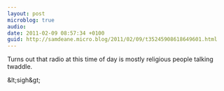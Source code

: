 ```yaml
---
layout: post
microblog: true
audio: 
date: 2011-02-09 08:57:34 +0100
guid: http://samdeane.micro.blog/2011/02/09/t35245908618649601.html
---
```

Turns out that radio at this time of day is mostly religious people talking twaddle.

&amp;lt;sigh&amp;gt;
